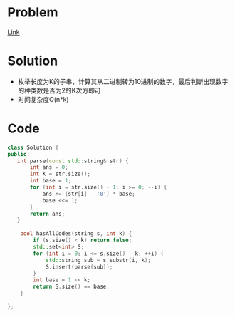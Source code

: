 # Problem
[Link]()

# Solution
* 枚举长度为K的子串，计算其从二进制转为10进制的数字，最后判断出现数字的种类数是否为2的K次方即可
* 时间复杂度O(n*k)

# Code
```cpp
class Solution {
public:
   int parse(const std::string& str) {
       int ans = 0;
       int K = str.size(); 
       int base = 1;
       for (int i = str.size() - 1; i >= 0; --i) {
           ans += (str[i] - '0') * base;
           base <<= 1;
       }
       return ans;
   }
    
    bool hasAllCodes(string s, int k) {
        if (s.size() < k) return false;
        std::set<int> S;
        for (int i = 0; i <= s.size() - k; ++i) {
            std::string sub = s.substr(i, k);
            S.insert(parse(sub));
        } 
        int base = 1 << k;
        return S.size() == base;
    }
    
};
```